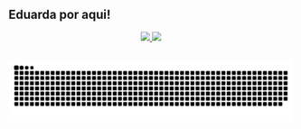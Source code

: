 ## Eduarda por aqui!
<div align="center">
  <a href="https://github.com/EduardaGoes">
  <img height="120em" src="https://github-readme-stats.vercel.app/api?username=EduardaGNonemacher&show_icons=true&theme=dracula&include_all_commits=true&count_private=true"/>
  <img height="120em" src="https://github-readme-stats.vercel.app/api/top-langs/?username=EduardaGNonemacher&layout=compact&langs_count=7&theme=dracula"/>
</div>
<div style="display: inline_block"><br>
 
 
  ![Snake animation](https://github.com/KwidRebaixada/KwidRebaixada/blob/output/github-contribution-grid-snake.svg)
 
</div>

 
